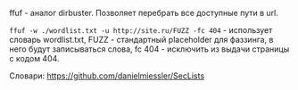ffuf - аналог dirbuster. Позволяет перебрать все доступные пути в url.

`ffuf -w ./wordlist.txt -u http://site.ru/FUZZ -fc 404` - использует словарь wordlist.txt, FUZZ - стандартный placeholder для фаззинга, в него будут записываться слова, fc 404 - исключить из выдачи страницы с кодом 404.

Словари:
https://github.com/danielmiessler/SecLists
